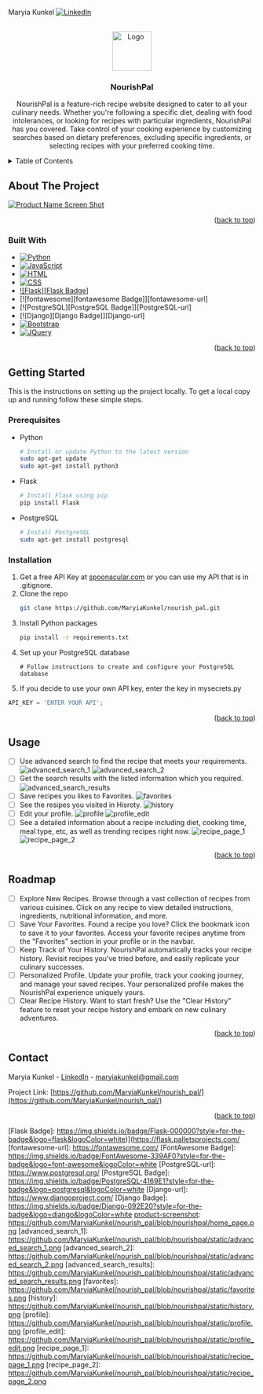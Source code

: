 <a name="readme-top"></a>

<!-- PROJECT SHIELDS -->
<!--
*** I'm using markdown "reference style" links for readability.
*** Reference links are enclosed in brackets [ ] instead of parentheses ( ).
*** See the bottom of this document for the declaration of the reference variables
*** for contributors-url, forks-url, etc. This is an optional, concise syntax you may use.
*** https://www.markdownguide.org/basic-syntax/#reference-style-links
-->

Maryia Kunkel
[![LinkedIn][linkedin-shield]][linkedin-url]

<!-- PROJECT LOGO -->
<br />
<div align="center">
  <a href="https://github.com/MaryiaKunkel/nourish_pal/">
    <img src="static/logo.jpg" alt="Logo" width="80" height="80">
  </a>

<h3 align="center">NourishPal</h3>

  <p align="center">
    NourishPal is a feature-rich recipe website designed to cater to all your culinary needs. Whether you're following a specific diet, dealing with food intolerances, or looking for recipes with particular ingredients, NourishPal has you covered. Take control of your cooking experience by customizing searches based on dietary preferences, excluding specific ingredients, or selecting recipes with your preferred cooking time. 
    <!-- <br /> -->
    <!-- <a href="https://github.com/github_username/repo_name"><strong>Explore the docs »</strong></a> -->
    <!-- <br />
    <br />
    <a href="https://github.com/github_username/repo_name">View Demo</a>
    ·
    <a href="https://github.com/github_username/repo_name/issues">Report Bug</a>
    ·
    <a href="https://github.com/github_username/repo_name/issues">Request Feature</a> -->
  </p>
</div>

<!-- TABLE OF CONTENTS -->
<details>
  <summary>Table of Contents</summary>
  <ol>
    <li>
      <a href="#about-the-project">About The Project</a>
      <ul>
        <li><a href="#built-with">Built With</a></li>
      </ul>
    </li>
    <li>
      <a href="#getting-started">Getting Started</a>
      <ul>
        <li><a href="#prerequisites">Prerequisites</a></li>
        <li><a href="#installation">Installation</a></li>
      </ul>
    </li>
    <li><a href="#usage">Usage</a></li>
    <li><a href="#roadmap">Roadmap</a></li>
    <li><a href="#contact">Contact</a></li>
  </ol>
</details>

<!-- ABOUT THE PROJECT -->

## About The Project

[![Product Name Screen Shot](https://github.com/MaryiaKunkel/nourish_pal/blob/nourishpal/home_page.png)](https://github.com/MaryiaKunkel/nourish_pal/blob/nourishpal/home_page.png)

<!-- Here's a blank template to get started: To avoid retyping too much info. Do a search and replace with your text editor for the following: `github_username`, `repo_name`, `twitter_handle`, `linkedin_username`, `email_client`, `email`, `project_title`, `project_description` -->

<p align="right">(<a href="#readme-top">back to top</a>)</p>

### Built With

- [![Python][Python Badge]][Python-url]
- [![JavaScript][JavaScript Badge]][JavaScript-url]
- [![HTML][HTML Badge]][HTML-url]
- [![CSS][CSS Badge]][CSS-url]
- [![Flask][Flask Badge]][Flask-url]
- [![fontawesome][fontawesome Badge]][fontawesome-url]
- [![PostgreSQL][PostgreSQL Badge]][PostgreSQL-url]
- [![Django][Django Badge]][Django-url]
- [![Bootstrap][Bootstrap Badge]][Bootstrap-url]
- [![JQuery][JQuery Badge]][JQuery-url]

<p align="right">(<a href="#readme-top">back to top</a>)</p>

<!-- GETTING STARTED -->

## Getting Started

This is the instructions on setting up the project locally.
To get a local copy up and running follow these simple steps.

### Prerequisites

- Python

  ```sh
  # Install or update Python to the latest version
  sudo apt-get update
  sudo apt-get install python3
  ```

- Flask

  ```sh
  # Install Flask using pip
  pip install Flask
  ```

- PostgreSQL
  ```sh
  # Install PostgreSQL
  sudo apt-get install postgresql
  ```

### Installation

1. Get a free API Key at [spoonacular.com](https://spoonacular.com/food-api) or you can use my API that is in .gitignore.
2. Clone the repo
   ```sh
   git clone https://github.com/MaryiaKunkel/nourish_pal.git
   ```
3. Install Python packages
   ```sh
   pip install -r requirements.txt
   ```
4. Set up your PostgreSQL database
   ```
   # Follow instructions to create and configure your PostgreSQL database
   ```
5. If you decide to use your own API key, enter the key in mysecrets.py

```python
API_KEY = 'ENTER YOUR API';
```

<p align="right">(<a href="#readme-top">back to top</a>)</p>

<!-- USAGE EXAMPLES -->

## Usage

- [ ] Use advanced search to find the recipe that meets your requirements. ![advanced_search_1](https://github.com/MaryiaKunkel/nourish_pal/blob/nourishpal/static/advanced_search_1.png) ![advanced_search_2](https://github.com/MaryiaKunkel/nourish_pal/blob/nourishpal/static/advanced_search_2.png)
- [ ] Get the search results with the listed information which you required. ![advanced_search_results](https://github.com/MaryiaKunkel/nourish_pal/blob/nourishpal/static/advanced_search_results.png)
- [ ] Save recipes you likes to Favorites. ![favorites](https://github.com/MaryiaKunkel/nourish_pal/blob/nourishpal/static/favorites.png)
- [ ] See the resipes you visited in Hisroty. ![history](https://github.com/MaryiaKunkel/nourish_pal/blob/nourishpal/static/history.png)
- [ ] Edit your profile. ![profile](https://github.com/MaryiaKunkel/nourish_pal/blob/nourishpal/static/profile.png) ![profile_edit](https://github.com/MaryiaKunkel/nourish_pal/blob/nourishpal/static/profile_edit.png)
- [ ] See a detailed information about a recipe including diet, cooking time, meal type, etc, as well as trending recipes right now. ![recipe_page_1](https://github.com/MaryiaKunkel/nourish_pal/blob/nourishpal/static/recipe_page_1.png) ![recipe_page_2](https://github.com/MaryiaKunkel/nourish_pal/blob/nourishpal/static/recipe_page_2.png)

<!-- Use this space to show useful examples of how a project can be used. Additional screenshots, code examples and demos work well in this space. You may also link to more resources. -->

<!-- _For more examples, please refer to the [Documentation](https://example.com)_ -->

<p align="right">(<a href="#readme-top">back to top</a>)</p>

<!-- ROADMAP -->

## Roadmap

- [ ] Explore New Recipes. Browse through a vast collection of recipes from various cuisines. Click on any recipe to view detailed instructions, ingredients, nutritional information, and more.
- [ ] Save Your Favorites. Found a recipe you love? Click the bookmark icon to save it to your favorites. Access your favorite recipes anytime from the "Favorites" section in your profile or in the navbar.
- [ ] Keep Track of Your History. NourishPal automatically tracks your recipe history. Revisit recipes you've tried before, and easily replicate your culinary successes.
- [ ] Personalized Profile. Update your profile, track your cooking journey, and manage your saved recipes. Your personalized profile makes the NourishPal experience uniquely yours.
- [ ] Clear Recipe History. Want to start fresh? Use the "Clear History" feature to reset your recipe history and embark on new culinary adventures.

<!-- See the [open issues](https://github.com/github_username/repo_name/issues) for a full list of proposed features (and known issues). -->

<p align="right">(<a href="#readme-top">back to top</a>)</p>

<!-- CONTRIBUTING -->

<!-- ## Contributing

Contributions are what make the open source community such an amazing place to learn, inspire, and create. Any contributions you make are **greatly appreciated**.

If you have a suggestion that would make this better, please fork the repo and create a pull request. You can also simply open an issue with the tag "enhancement".
Don't forget to give the project a star! Thanks again!

1. Fork the Project
2. Create your Feature Branch (`git checkout -b feature/AmazingFeature`)
3. Commit your Changes (`git commit -m 'Add some AmazingFeature'`)
4. Push to the Branch (`git push origin feature/AmazingFeature`)
5. Open a Pull Request -->

<!-- <p align="right">(<a href="#readme-top">back to top</a>)</p> -->

<!-- LICENSE -->

<!-- ## License

Distributed under the MIT License. See `LICENSE.txt` for more information.

<p align="right">(<a href="#readme-top">back to top</a>)</p> -->

<!-- CONTACT -->

## Contact

Maryia Kunkel - [LinkedIn][linkedin-url] - maryiakunkel@gmail.com

Project Link: [https://github.com/MaryiaKunkel/nourish_pal/](https://github.com/MaryiaKunkel/nourish_pal/)

<p align="right">(<a href="#readme-top">back to top</a>)</p>

<!-- ACKNOWLEDGMENTS -->

<!-- ## Acknowledgments

- []()
- []()
- []()

<p align="right">(<a href="#readme-top">back to top</a>)</p> -->

<!-- MARKDOWN LINKS & IMAGES -->

[linkedin-shield]: https://img.shields.io/badge/-LinkedIn-black.svg?style=for-the-badge&logo=linkedin&colorB=555
[linkedin-url]: https://www.linkedin.com/in/maryia-kunkel/
[product-screenshot]: static/logo.jpg
[Bootstrap-url]: https://getbootstrap.com
[Bootstrap Badge]: https://img.shields.io/badge/Bootstrap-563D7C?style=for-the-badge&logo=bootstrap&logoColor=white
[JQuery-url]: https://jquery.com
[JQuery Badge]: https://img.shields.io/badge/jQuery-0769AD?style=for-the-badge&logo=jquery&logoColor=white
[Python-url]: https://www.python.org/
[Python Badge]: https://img.shields.io/badge/Python-3776AB?style=for-the-badge&logo=python&logoColor=white
[JavaScript-url]: https://developer.mozilla.org/en-US/docs/Web/JavaScript
[JavaScript Badge]: https://img.shields.io/badge/JavaScript-F7DF1E?style=for-the-badge&logo=javascript&logoColor=black
[HTML-url]: https://developer.mozilla.org/en-US/docs/Web/HTML
[HTML Badge]: https://img.shields.io/badge/HTML5-E34F26?style=for-the-badge&logo=html5&logoColor=white
[CSS-url]: https://developer.mozilla.org/en-US/docs/Web/CSS
[CSS Badge]: https://img.shields.io/badge/CSS3-1572B6?style=for-the-badge&logo=css3&logoColor=white
[Flask-url]: https://flask.palletsprojects.com/

[Flask Badge]: https://img.shields.io/badge/Flask-000000?style=for-the-badge&logo=flask&logoColor=white)](https://flask.palletsprojects.com/
[fontawesome-url]: https://fontawesome.com/
[FontAwesome Badge]: https://img.shields.io/badge/FontAwesome-339AF0?style=for-the-badge&logo=font-awesome&logoColor=white
[PostgreSQL-url]: https://www.postgresql.org/
[PostgreSQL Badge]: https://img.shields.io/badge/PostgreSQL-4169E1?style=for-the-badge&logo=postgresql&logoColor=white
[Django-url]: https://www.djangoproject.com/
[Django Badge]: https://img.shields.io/badge/Django-092E20?style=for-the-badge&logo=django&logoColor=white
[product-screenshot]: https://github.com/MaryiaKunkel/nourish_pal/blob/nourishpal/home_page.png
[advanced_search_1]: https://github.com/MaryiaKunkel/nourish_pal/blob/nourishpal/static/advanced_search_1.png
[advanced_search_2]: https://github.com/MaryiaKunkel/nourish_pal/blob/nourishpal/static/advanced_search_2.png
[advanced_search_results]: https://github.com/MaryiaKunkel/nourish_pal/blob/nourishpal/static/advanced_search_results.png
[favorites]: https://github.com/MaryiaKunkel/nourish_pal/blob/nourishpal/static/favorites.png
[history]: https://github.com/MaryiaKunkel/nourish_pal/blob/nourishpal/static/history.png
[profile]: https://github.com/MaryiaKunkel/nourish_pal/blob/nourishpal/static/profile.png
[profile_edit]: https://github.com/MaryiaKunkel/nourish_pal/blob/nourishpal/static/profile_edit.png
[recipe_page_1]: https://github.com/MaryiaKunkel/nourish_pal/blob/nourishpal/static/recipe_page_1.png
[recipe_page_2]: https://github.com/MaryiaKunkel/nourish_pal/blob/nourishpal/static/recipe_page_2.png
